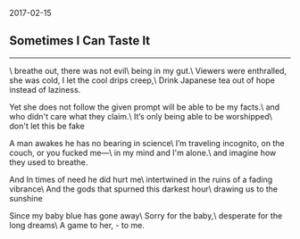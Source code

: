 2017-02-15

## Sometimes I Can Taste It

---
\\
breathe out, there was not evil\\
being in my gut.\\
Viewers were enthralled, she was cold, I let the cool drips creep,\\
Drink Japanese tea out of hope instead of laziness.

Yet she does not follow the given prompt will be able to be my facts.\\
and who didn't care what they claim.\\
It’s only being able to be worshipped\\
don't let this be fake

A man awakes he has no bearing in science\\
I’m traveling incognito, on the couch, or you fucked me—\\
in my mind and I'm alone.\\
and imagine how they used to breathe.

And In times of need he did hurt me\\
intertwined in the ruins of a fading vibrance\\
And the gods that spurned this darkest hour\\
drawing us to the sunshine

Since my baby blue has gone away\\
Sorry for the baby,\\
desperate for the long dreams\\
A game to her, - to me.
